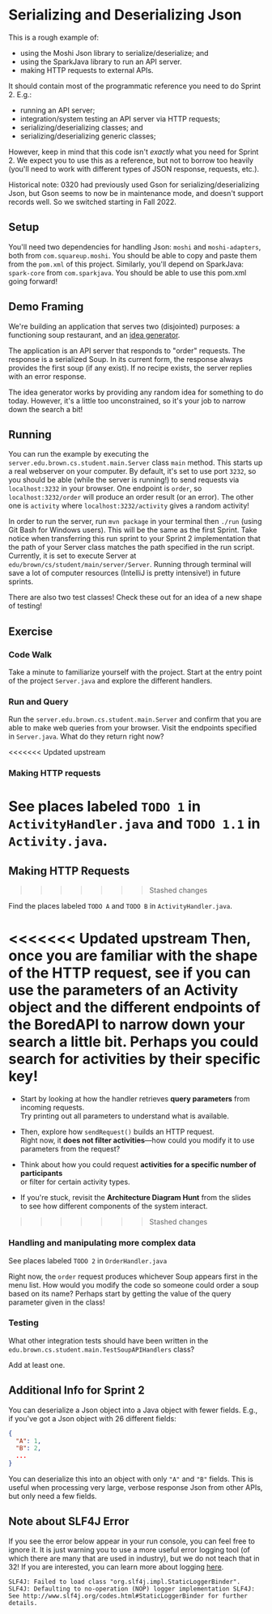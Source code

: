 # Serializing and Deserializing Json 

This is a rough example of:
* using the Moshi Json library to serialize/deserialize; and 
* using the SparkJava library to run an API server. 
* making HTTP requests to external APIs.

It should contain most of the programmatic reference you need to do Sprint 2. E.g.:
* running an API server;
* integration/system testing an API server via HTTP requests;
* serializing/deserializing classes; and
* serializing/deserializing generic classes;

However, keep in mind that this code isn't _exactly_ what you need for Sprint 2. We expect you to use this as a reference, but not to borrow too heavily (you'll need to work with different types of JSON response, requests, etc.).

Historical note: 0320 had previously used Gson for serializing/deserializing Json, but Gson seems to now be in maintenance mode, and doesn't support records well. So we switched starting in Fall 2022.

## Setup 

You'll need two dependencies for handling Json: `moshi` and `moshi-adapters`, both from `com.squareup.moshi`. You should be able to copy and paste them from the `pom.xml` of this project. Similarly, you'll depend on SparkJava: `spark-core` from `com.sparkjava`. You should be able to use this pom.xml going forward!

## Demo Framing

We're building an application that serves two (disjointed) purposes: a functioning soup restaurant, and an [idea generator](https://www.youtube.com/watch?v=RtRg9BSGNMk&ab_channel=Deadaccount).

The application is an API server that responds to "order" requests. The response is a serialized Soup. In its current form, the response always provides the first soup (if any exist). If no
recipe exists, the server replies with an error response. 

The idea generator works by providing any random idea for something to do today. However, it's a little too unconstrained, so it's your job to narrow down the search a bit!
## Running 

You can run the example by executing the `server.edu.brown.cs.student.main.Server` class `main` method. This starts up a real webserver on your computer. By default, it's set to use port `3232`, so you should be able (while the server is running!) to send requests via `localhost:3232` in your browser. One endpoint is `order`, so `localhost:3232/order` will produce an order result (or an error). The other one is `activity` where `localhost:3232/activity` gives a random activity!

In order to run the server, run `mvn package` in your terminal then `./run` (using Git Bash for Windows users). This will be the same as the first Sprint. Take notice when transferring this run sprint to your Sprint 2 implementation that the path of your Server class matches the path specified in the run script. Currently, it is set to execute Server at `edu/brown/cs/student/main/server/Server`. Running through terminal will save a lot of computer resources (IntelliJ is pretty intensive!) in future sprints.

There are also two test classes! Check these out for an idea of a new shape of testing!

## Exercise 

### Code Walk

Take a minute to familiarize yourself with the project. Start at the entry point of the project `Server.java` and explore the different handlers.
### Run and Query

Run the `server.edu.brown.cs.student.main.Server` and confirm that you are able to make web queries from your browser. Visit the endpoints specified in `Server.java`. What do they return right now?

<<<<<<< Updated upstream
### Making HTTP requests
See places labeled `TODO 1` in `ActivityHandler.java` and `TODO 1.1` in `Activity.java`.
=======
## Making HTTP Requests
>>>>>>> Stashed changes

Find the places labeled `TODO A` and `TODO B` in `ActivityHandler.java`.

<<<<<<< Updated upstream
Then, once you are familiar with the shape of the HTTP request, see if you can use the parameters of an Activity object and the different endpoints of the BoredAPI to narrow down your search a little bit. Perhaps you could search for activities by their specific key!
=======
- Start by looking at how the handler retrieves **query parameters** from incoming requests.  
  Try printing out all parameters to understand what is available.


- Then, explore how `sendRequest()` builds an HTTP request.  
  Right now, it **does not filter activities**—how could you modify it to use parameters from the request?


- Think about how you could request **activities for a specific number of participants**  
  or filter for certain activity types.


- If you're stuck, revisit the **Architecture Diagram Hunt** from the slides  
  to see how different components of the system interact.
>>>>>>> Stashed changes

### Handling and manipulating more complex data

See places labeled `TODO 2` in `OrderHandler.java`

Right now, the `order` request produces whichever Soup appears first in the menu list. How would you modify the code so someone could order a soup based on its name? Perhaps start by getting the value of the query parameter given in the class!


### Testing

What other integration tests should have been written in the `edu.brown.cs.student.main.TestSoupAPIHandlers` class?

Add at least one. 

## Additional Info for Sprint 2

You can deserialize a Json object into a Java object with fewer fields. E.g., if you've got a Json object with 26 different fields:

```json
{
  "A": 1,
  "B": 2,
  ...
}
```

You can deserialize this into an object with only `"A"` and `"B"` fields. This is useful when processing very large, verbose response Json from other APIs, but only need a few fields.

## Note about SLF4J Error

If you see the error below appear in your run console, you can feel free to ignore it. It is just warning you to use a more useful error logging tool (of which there are many that are used in industry), but we do not teach that in 32! If you are interested, you can learn more about logging [here](https://www.baeldung.com/java-logging-intro).

`SLF4J: Failed to load class "org.slf4j.impl.StaticLoggerBinder".
SLF4J: Defaulting to no-operation (NOP) logger implementation
SLF4J: See http://www.slf4j.org/codes.html#StaticLoggerBinder for further details.`
